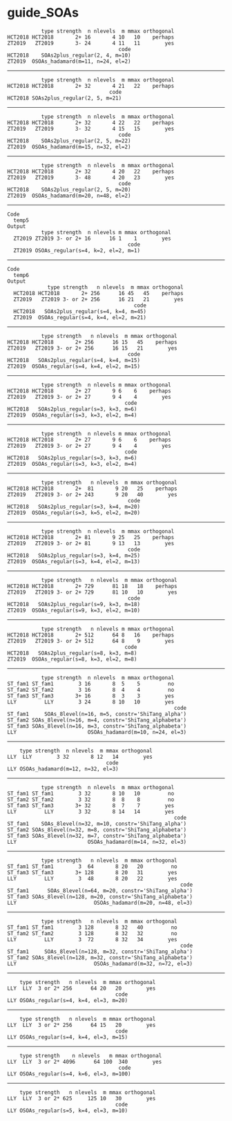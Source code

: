 # guide_SOAs

               type strength  n nlevels  m mmax orthogonal
    HCT2018 HCT2018       2+ 16       4 10   10    perhaps
    ZT2019   ZT2019       3- 24       4 11   11        yes
                                        code
    HCT2018    SOAs2plus_regular(2, 4, m=10)
    ZT2019  OSOAs_hadamard(m=11, n=24, el=2)

---

               type strength  n nlevels  m mmax orthogonal
    HCT2018 HCT2018       2+ 32       4 21   22    perhaps
                                     code
    HCT2018 SOAs2plus_regular(2, 5, m=21)

---

               type strength  n nlevels  m mmax orthogonal
    HCT2018 HCT2018       2+ 32       4 22   22    perhaps
    ZT2019   ZT2019       3- 32       4 15   15        yes
                                        code
    HCT2018    SOAs2plus_regular(2, 5, m=22)
    ZT2019  OSOAs_hadamard(m=15, n=32, el=2)

---

               type strength  n nlevels  m mmax orthogonal
    HCT2018 HCT2018       2+ 32       4 20   22    perhaps
    ZT2019   ZT2019       3- 48       4 20   23        yes
                                        code
    HCT2018    SOAs2plus_regular(2, 5, m=20)
    ZT2019  OSOAs_hadamard(m=20, n=48, el=2)

---

    Code
      temp5
    Output
               type strength  n nlevels m mmax orthogonal
      ZT2019 ZT2019 3- or 2+ 16      16 1    1        yes
                                           code
      ZT2019 OSOAs_regular(s=4, k=2, el=2, m=1)

---

    Code
      temp6
    Output
                 type strength   n nlevels  m mmax orthogonal
      HCT2018 HCT2018       2+ 256      16 45   45    perhaps
      ZT2019   ZT2019 3- or 2+ 256      16 21   21        yes
                                             code
      HCT2018   SOAs2plus_regular(s=4, k=4, m=45)
      ZT2019  OSOAs_regular(s=4, k=4, el=2, m=21)

---

               type strength   n nlevels  m mmax orthogonal
    HCT2018 HCT2018       2+ 256      16 15   45    perhaps
    ZT2019   ZT2019 3- or 2+ 256      16 15   21        yes
                                           code
    HCT2018   SOAs2plus_regular(s=4, k=4, m=15)
    ZT2019  OSOAs_regular(s=4, k=4, el=2, m=15)

---

               type strength  n nlevels m mmax orthogonal
    HCT2018 HCT2018       2+ 27       9 6    6    perhaps
    ZT2019   ZT2019 3- or 2+ 27       9 4    4        yes
                                          code
    HCT2018   SOAs2plus_regular(s=3, k=3, m=6)
    ZT2019  OSOAs_regular(s=3, k=3, el=2, m=4)

---

               type strength  n nlevels m mmax orthogonal
    HCT2018 HCT2018       2+ 27       9 6    6    perhaps
    ZT2019   ZT2019 3- or 2+ 27       9 4    4        yes
                                          code
    HCT2018   SOAs2plus_regular(s=3, k=3, m=6)
    ZT2019  OSOAs_regular(s=3, k=3, el=2, m=4)

---

               type strength   n nlevels  m mmax orthogonal
    HCT2018 HCT2018       2+  81       9 20   25    perhaps
    ZT2019   ZT2019 3- or 2+ 243       9 20   40        yes
                                           code
    HCT2018   SOAs2plus_regular(s=3, k=4, m=20)
    ZT2019  OSOAs_regular(s=3, k=5, el=2, m=20)

---

               type strength  n nlevels  m mmax orthogonal
    HCT2018 HCT2018       2+ 81       9 25   25    perhaps
    ZT2019   ZT2019 3- or 2+ 81       9 13   13        yes
                                           code
    HCT2018   SOAs2plus_regular(s=3, k=4, m=25)
    ZT2019  OSOAs_regular(s=3, k=4, el=2, m=13)

---

               type strength   n nlevels  m mmax orthogonal
    HCT2018 HCT2018       2+ 729      81 18   18    perhaps
    ZT2019   ZT2019 3- or 2+ 729      81 10   10        yes
                                           code
    HCT2018   SOAs2plus_regular(s=9, k=3, m=18)
    ZT2019  OSOAs_regular(s=9, k=3, el=2, m=10)

---

               type strength   n nlevels m mmax orthogonal
    HCT2018 HCT2018       2+ 512      64 8   16    perhaps
    ZT2019   ZT2019 3- or 2+ 512      64 8    9        yes
                                          code
    HCT2018   SOAs2plus_regular(s=8, k=3, m=8)
    ZT2019  OSOAs_regular(s=8, k=3, el=2, m=8)

---

               type strength  n nlevels  m mmax orthogonal
    ST_fam1 ST_fam1        3 16       8  5    5         no
    ST_fam2 ST_fam2        3 16       8  4    4         no
    ST_fam3 ST_fam3       3+ 16       8  3    3        yes
    LLY         LLY        3 24       8 10   10        yes
                                                          code
    ST_fam1     SOAs_8level(n=16, m=5, constr='ShiTang_alpha')
    ST_fam2 SOAs_8level(n=16, m=4, constr='ShiTang_alphabeta')
    ST_fam3 SOAs_8level(n=16, m=3, constr='ShiTang_alphabeta')
    LLY                       OSOAs_hadamard(m=10, n=24, el=3)

---

        type strength  n nlevels  m mmax orthogonal
    LLY  LLY        3 32       8 12   14        yes
                                    code
    LLY OSOAs_hadamard(m=12, n=32, el=3)

---

               type strength  n nlevels  m mmax orthogonal
    ST_fam1 ST_fam1        3 32       8 10   10         no
    ST_fam2 ST_fam2        3 32       8  8    8         no
    ST_fam3 ST_fam3       3+ 32       8  7    7        yes
    LLY         LLY        3 32       8 14   14        yes
                                                          code
    ST_fam1    SOAs_8level(n=32, m=10, constr='ShiTang_alpha')
    ST_fam2 SOAs_8level(n=32, m=8, constr='ShiTang_alphabeta')
    ST_fam3 SOAs_8level(n=32, m=7, constr='ShiTang_alphabeta')
    LLY                       OSOAs_hadamard(m=14, n=32, el=3)

---

               type strength   n nlevels  m mmax orthogonal
    ST_fam1 ST_fam1        3  64       8 20   20         no
    ST_fam3 ST_fam3       3+ 128       8 20   31        yes
    LLY         LLY        3  48       8 20   22        yes
                                                            code
    ST_fam1      SOAs_8level(n=64, m=20, constr='ShiTang_alpha')
    ST_fam3 SOAs_8level(n=128, m=20, constr='ShiTang_alphabeta')
    LLY                         OSOAs_hadamard(m=20, n=48, el=3)

---

               type strength   n nlevels  m mmax orthogonal
    ST_fam1 ST_fam1        3 128       8 32   40         no
    ST_fam2 ST_fam2        3 128       8 32   32         no
    LLY         LLY        3  72       8 32   34        yes
                                                            code
    ST_fam1     SOAs_8level(n=128, m=32, constr='ShiTang_alpha')
    ST_fam2 SOAs_8level(n=128, m=32, constr='ShiTang_alphabeta')
    LLY                         OSOAs_hadamard(m=32, n=72, el=3)

---

        type strength   n nlevels  m mmax orthogonal
    LLY  LLY  3 or 2* 256      64 20   20        yes
                                       code
    LLY OSOAs_regular(s=4, k=4, el=3, m=20)

---

        type strength   n nlevels  m mmax orthogonal
    LLY  LLY  3 or 2* 256      64 15   20        yes
                                       code
    LLY OSOAs_regular(s=4, k=4, el=3, m=15)

---

        type strength    n nlevels   m mmax orthogonal
    LLY  LLY  3 or 2* 4096      64 100  340        yes
                                        code
    LLY OSOAs_regular(s=4, k=6, el=3, m=100)

---

        type strength   n nlevels  m mmax orthogonal
    LLY  LLY  3 or 2* 625     125 10   30        yes
                                       code
    LLY OSOAs_regular(s=5, k=4, el=3, m=10)


